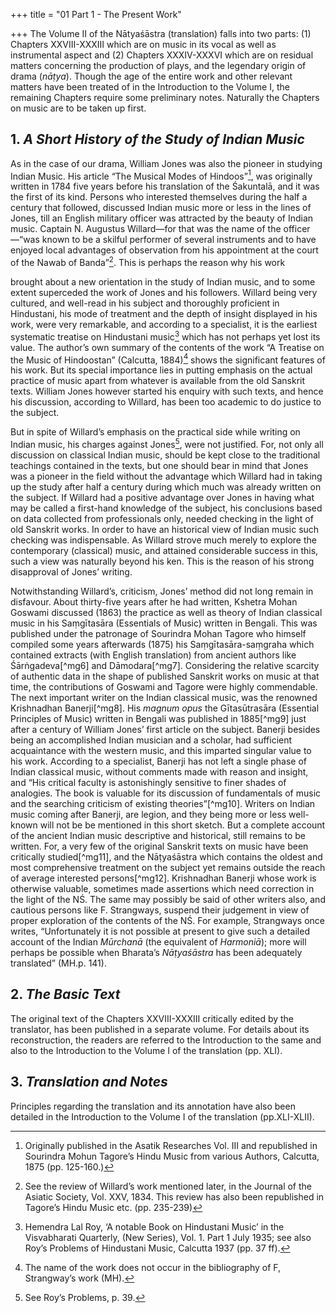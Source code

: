 +++
title = "01 Part 1 - The Present Work"

+++
The Volume II of the Nātyaśāstra (translation) falls into two parts: (1) Chapters XXVIII-XXXIII which are on music in its vocal as well as instrumental aspect and (2) Chapters XXXIV-XXXVI which are on residual matters concerning the production of plays, and the legendary origin of drama (*nāṭya*). Though the age of the entire work and other relevant matters have been treated of in the Introduction to the Volume I, the remaining Chapters require some preliminary notes. Naturally the Chapters on music are to be taken up first.

## 1. *A Short History of the Study of Indian Music*

As in the case of our drama, William Jones was also the pioneer in studying Indian Music. His article “The Musical Modes of Hindoos”[^mg1], was originally written in 1784 five years before his translation of the Śakuntalā, and it was the first of its kind. Persons who interested themselves during the half a century that followed, discussed Indian music more or less in the lines of Jones, till an English military officer was attracted by the beauty of Indian music. Captain N. Augustus Willard—for that was the name of the officer—“was known to be a skilful performer of several instruments and to have enjoyed local advantages of observation from his appointment at the court of the Nawab of Banda”[^mg2]. This is perhaps the reason why his work


[^mg2]:  See the review of Willard’s work mentioned later, in the Journal of the Asiatic Society, Vol. XXV, 1834. This review has also been republished in Tagore’s Hindu Music etc. (pp. 235-239)


[^mg1]:  Originally published in the Asatik Researches Vol. III and republished in Sourindra Mohun Tagore’s Hindu Music from various Authors, Calcutta, 1875 (pp. 125-160.)

brought about a new orientation in the study of Indian music, and to some extent superceded the work of Jones and his followers. Willard being very cultured, and well-read in his subject and thoroughly proficient in Hindustani, his mode of treatment and the depth of insight displayed in his work, were very remarkable, and according to a specialist, it is the earliest systematic treatise on Hindustani music[^mg3] which has not perhaps yet lost its value. The author’s own summary of the contents of the work “A Treatise on the Music of Hindoostan” (Calcutta, 1884)[^mg4] shows the significant features of his work. But its special importance lies in putting emphasis on the actual practice of music apart from whatever is available from the old Sanskrit texts. William Jones however started his enquiry with such texts, and hence his discussion, according to Willard, has been too academic to do justice to the subject.


[^mg4]:  The name of the work does not occur in the bibliography of F, Strangway’s work (MH).


[^mg3]:  Hemendra Lal Roy, ‘A notable Book on Hindustani Music’ in the Visvabharati Quarterly, (New Series), Vol. 1. Part 1 July 1935; see also Roy’s Problems of Hindustani Music, Calcutta 1937 (pp. 37 ff).

But in spite of Willard’s emphasis on the practical side while writing on Indian music, his charges against Jones[^mg5], were not justified. For, not only all discussion on classical Indian music, should be kept close to the traditional teachings contained in the texts, but one should bear in mind that Jones was a pioneer in the field without the advantage which Willard had in taking up the study after half a century during which much was already written on the subject. If Willard had a positive advantage over Jones in having what may be called a first-hand knowledge of the subject, his conclusions based on data collected from professionals only, needed checking in the light of old Sanskrit works. In order to have an historical view of Indian music such checking was indispensable. As Willard strove much merely to explore the contemporary (classical) music, and attained considerable success in this, such a view was naturally beyond his ken. This is the reason of his strong disapproval of Jones’ writing.


[^mg5]:  See Roy’s Problems, p. 39.

Notwithstanding Willard’s, criticism, Jones’ method did not long remain in disfavour. About thirty-five years after he had written, Kshetra Mohan Goswami discussed (1863) the practice as well as theory of Indian classical music in his Saṃgītasāra (Essentials of Music) written in Bengali. This was published under the patronage of Sourindra Mohan Tagore who himself compiled some years afterwards (1875) his Saṃgītasāra-saṃgraha which contained extracts (with English translation) from ancient authors like Śārṅgadeva[^mg6] and Dāmodara[^mg7]. Considering the relative scarcity of authentic data in the shape of published Sanskrit works on music at that time, the contributions of Goswami and Tagore were highly commendable. The next important writer on the Indian classical music, was the renowned Krishnadhan Banerji[^mg8]. His *magnum opus* the Gītasūtrasāra (Essential Principles of Music) written in Bengali was published in 1885[^mg9] just after a century of William Jones’ first article on the subject. Banerji besides being an accomplished Indian musician and a scholar, had sufficient acquaintance with the western music, and this imparted singular value to his work. According to a specialist, Banerji has not left a single phase of Indian classical music, without comments made with reason and insight, and “His critical faculty is astonishingly sensitive to finer shades of analogies. The book is valuable for its discussion of fundamentals of music and the searching criticism of existing theories”[^mg10]. Writers on Indian music coming after Banerji, are legion, and they being more or less well-known will not be be mentioned in this short sketch. But a complete account of the ancient Indian music descriptive and historical, still remains to be written. For, a very few of the original Sanskrit texts on music have been critically studied[^mg11], and the Nāṭyaśāstra which contains the oldest and most comprehensive treatment on the subject yet remains outside the reach of average interested persons[^mg12]. Krishnadhan Banerji whose work is otherwise valuable, sometimes made assertions which need correction in the light of the NŚ. The same may possibly be said of other writers also, and cautious persons like F. Strangways, suspend their judgement in view of proper exploration of the contents of the NŚ. For example, Strangways once writes, “Unfortunately it is not possible at present to give such a detailed account of the Indian *Mūrchanā* (the equivalent of *Harmoniā*); more will perhaps be possible when Bharata’s *Nāṭyaśāstra* has been adequately translated” (MH.p. 141).


[^12]:  J. Grosset’s French translation of the Chapter XXVIII of the NŚ. (treating of music) has not satisfied writers on the subject. See MH. p. 141. Chapters XXIX-XXXIII also dealing also with music, have not been translated before.


[^11]:  The only exception in this regard, is Dāmodara’s Saṃgīta-darpaṇa ed. by Arnold A. Bake with English translation, notes and introduction under the title “The Mirror of Music”. Paris, 1930f. This too has been ignored by A. Danielou, and H. A. Popley (the second ed. of his Music of India).


[^10]:  H. L. Roy. Problems, p. 50.


[^9]:  Second Edition in 1897, and Third Edition in 1934. To this third edition, a valuble appendix has been added by Himangsu Sekhar Banerji a very able musical scholar who has made the work up to date. A summary of the work along with this appendix, has also been separately published in English translation in 1941, H.A. Popley in his Music of India (2nd ed.) does not mention this work.


[^8]:  This scholar-musician of Bengal resigned his post in the Provincial Civil Service and devoted himself entirely to the study and dissemination of music. See the Gītavitāna-vārṣiki, Calcutta, 1944, (p.25).


[^7]:  The author of the Saṃgīta-darpaṇa.


[^6]:  The author of the Saṃgīta-ratnākara.

## 2. *The Basic Text*

The original text of the Chapters XXVIII-XXXIII critically edited by the translator, has been published in a separate volume. For details about its reconstruction, the readers are referred to the Introduction to the same and also to the Introduction to the Volume I of the translation (pp. XLI).

## 3. *Translation and Notes*

Principles regarding the translation and its annotation have also been detailed in the Introduction to the Volume I of the translation (pp.XLI-XLII).


